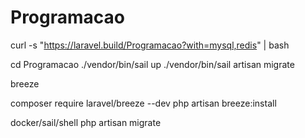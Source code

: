 # Programacao
curl -s "https://laravel.build/Programacao?with=mysql,redis" | bash

cd Programacao
./vendor/bin/sail up
./vendor/bin/sail artisan migrate

breeze
 
 composer require laravel/breeze --dev
 php artisan breeze:install

docker/sail/shell
    php artisan migrate